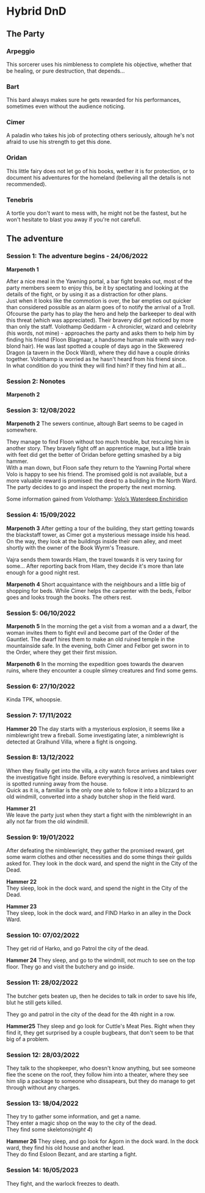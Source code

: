 # Hybrid DnD
## The Party

### Arpeggio
This sorcerer uses his nimbleness to complete his objective, whether that be healing, or pure destruction, that depends...

### Bart
This bard always makes sure he gets rewarded for his performances, sometimes even without the audience noticing.

### Cimer
A paladin who takes his job of protecting others seriously, altough he's not afraid to use his strength to get this done.

### Oridan
This little fairy does not let go of his books, wether it is for protection, or to document his adventures for the homeland (believing all the details is not recommended).

### Tenebris
A tortle you don't want to mess with, he might not be the fastest, but he won't hesitate to blast you away if you're not carefull.

## The adventure

### Session 1: The adventure begins - 24/06/2022
**Marpenoth 1**

After a nice meal in the Yawning portal, a bar fight breaks out, most of the party members seem to enjoy this, be it by spectating and looking at the details of the fight, or by using it as a distraction for other plans.\
Just when it looks like the commotion is over, the bar empties out quicker than considered possible as an alarm goes of to notify the arrival of a Troll. Ofcourse the party has to play the hero and help the barkeeper to deal with this threat (which was appreciated). Their bravery did get noticed by more than only the staff. Volothamp Geddarm - A chronicler, wizard and celebrity (his words, not mine) - approaches the party and asks them to help him by finding his friend (Floon Blagmaar, a handsome human male with wavy red-blond hair). He was last spotted a couple of days ago in the Skewered Dragon (a tavern in the Dock Ward), where they did have a couple drinks together. Volothamp is worried as he hasn't heard from his friend since.\
In what condition do you think they will find him? If they find him at all...


### Session 2: Nonotes

**Marpenoth 2**

### Session 3: 12/08/2022
**Marpenoth 2**
The sewers continue, altough Bart seems to be caged in somewhere.

They manage to find Floon without too much trouble, but rescuing him is another story. They bravely fight off an apprentice mage, but a little brain with feet did get the better of Oridan before getting smashed by a big hammer.\
With a man down, but Floon safe they return to the Yawning Portal where Volo is happy to see his friend. The promised gold is not available, but a more valuable reward is promised: the deed to a building in the North Ward. The party decides to go and inspect the property the next morning.

Some information gained from Volothamp: [Volo’s Waterdeep Enchiridion](../Dragon%20of%20Icespire%20Peak/handouts/Waterdeeps%20Enchiridion)

### Session 4: 15/09/2022
**Marpenoth 3**
After getting a tour of the building, they start getting towards the blackstaff tower, as Cimer got a mysterious message inside his head.
On the way, they look at the buildings inside their own alley, and meet shortly with the owner of the Book Wyrm's Treasure.

Vajra sends them towards Hlam, the travel towards it is very taxing for some... After reporting back from Hlam, they decide it's more than late enough for a good night rest.

**Marpenoth 4**
Short acquaintance with the neighbours and a little big of shopping for beds. While Cimer helps the carpenter with the beds, Felbor goes and looks trough the books. The others rest.


### Session 5: 06/10/2022

**Marpenoth 5**
In the morning the get a visit from a woman and a a dwarf, the woman invites them to fight evil and become part of the Order of the Gauntlet. The dwarf hires them to make an old ruined temple in the mountainside safe. In the evening, both Cimer and Felbor get sworn in to the Order, where they get their first mission.

**Marpenoth 6**
In the morning the expedition goes towards the dwarven ruins, where they encounter a couple slimey creatures and find some gems.


### Session 6: 27/10/2022
Kinda TPK, whoopsie.


### Session 7: 17/11/2022

**Hammer 20**
The day starts with a mysterious explosion, it seems like a nimblewright trew a fireball. Some investigating later, a nimblewright is detected at Gralhund Villa, where a fight is ongoing.


### Session 8: 13/12/2022
When they finally get into the villa, a city watch force arrives and takes over the investigative fight inside. Before everything is resolved, a nimblewright is spotted running away from the house.\
Quick as it is, a familiar is the only one able to follow it into a blizzard to an old windmill, converted into a shady butcher shop in the field ward.

**Hammer 21**\
We leave the party just when they start a fight with the nimblewright in an ally not far from the old windmill.

### Session 9: 19/01/2022
After defeating the nimblewright, they gather the promised reward, get some warm clothes and other necessities and do some things their guilds asked for.
They look in the dock ward, and spend the night in the City of the Dead.

**Hammer 22**\
They sleep, look in the dock ward, and spend the night in the City of the Dead.

**Hammer 23**\
They sleep, look in the dock ward, and FIND Harko in an alley in the Dock Ward.


### Session 10: 07/02/2022
They get rid of Harko, and go Patrol the city of the dead.

**Hammer 24**
They sleep, and go to the windmill, not much to see on the top floor.
They go and visit the butchery and go inside.

### Session 11: 28/02/2022
The butcher gets beaten up, then he decides to talk in order to save his life, blut he still gets killed.

They go and patrol in the city of the dead for the 4th night in a row.

**Hammer25**
They sleep and go look for Cuttle's Meat Pies. Right when they find it, they get surprised by a couple bugbears, that don't seem to be that big of a problem.

### Session 12: 28/03/2022
They talk to the shopkeeper, who doesn't know anything, but see someone flee the scene on the roof, they follow him into a theater, where they see him slip a package to someone who dissapears, but they do manage to get through without any charges.

### Session 13: 18/04/2022
They try to gather some information, and get a name.\
They enter a magic shop on the way to the city of the dead.\
They find some skeletons(*night 4*)

**Hammer 26**
They sleep, and go look for Agorn in the dock ward. In the dock ward, they find his old house and another lead.\
They do find Esloon Bezant, and are starting a fight.

### Session 14: 16/05/2023
They fight, and the warlock freezes to death.


